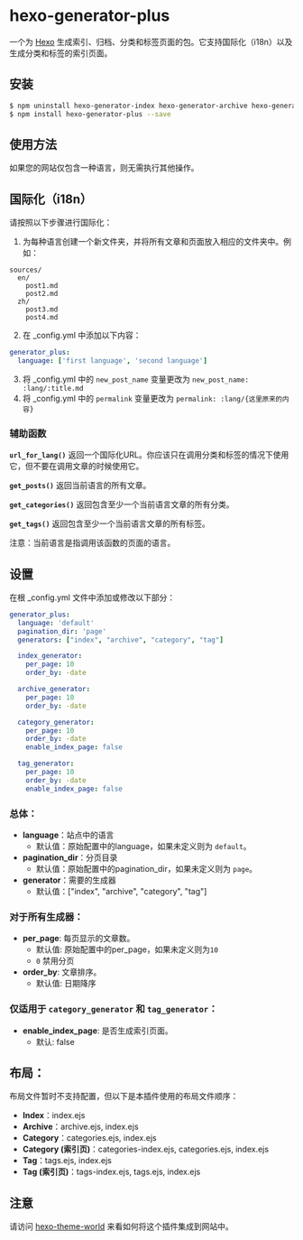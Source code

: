 # hexo-generator-plus

一个为 [Hexo](https://hexo.io/) 生成索引、归档、分类和标签页面的包。它支持国际化（i18n）以及生成分类和标签的索引页面。

## 安装
```bash
$ npm uninstall hexo-generator-index hexo-generator-archive hexo-generator-category hexo-generator-tag
$ npm install hexo-generator-plus --save
```

## 使用方法
如果您的网站仅包含一种语言，则无需执行其他操作。

## 国际化（i18n）
请按照以下步骤进行国际化：
1. 为每种语言创建一个新文件夹，并将所有文章和页面放入相应的文件夹中。例如：
```plaintext
sources/
  en/
    post1.md
    post2.md
  zh/
    post3.md
    post4.md
```
2. 在 _config.yml 中添加以下内容：
```yaml
generator_plus:
  language: ['first language', 'second language']
```
3. 将 _config.yml 中的 `new_post_name` 变量更改为 `new_post_name: :lang/:title.md`
4. 将 _config.yml 中的 `permalink` 变量更改为 `permalink: :lang/{这里原来的内容}`

### 辅助函数
**`url_for_lang()`** 返回一个国际化URL。你应该只在调用分类和标签的情况下使用它，但不要在调用文章的时候使用它。

**`get_posts()`** 返回当前语言的所有文章。

**`get_categories()`** 返回包含至少一个当前语言文章的所有分类。

**`get_tags()`** 返回包含至少一个当前语言文章的所有标签。

注意：当前语言是指调用该函数的页面的语言。

## 设置
在根 _config.yml 文件中添加或修改以下部分：

``` yaml
generator_plus:
  language: 'default'
  pagination_dir: 'page'
  generators: ["index", "archive", "category", "tag"]

  index_generator:
    per_page: 10
    order_by: -date

  archive_generator:
    per_page: 10
    order_by: -date

  category_generator:
    per_page: 10
    order_by: -date
    enable_index_page: false

  tag_generator:
    per_page: 10
    order_by: -date
    enable_index_page: false
```

### 总体：
- **language**：站点中的语言
  - 默认值：原始配置中的language，如果未定义则为 `default`。
- **pagination_dir**：分页目录
  - 默认值：原始配置中的pagination_dir，如果未定义则为 `page`。
- **generator**：需要的生成器
  - 默认值：["index", "archive", "category", "tag"]

### 对于所有生成器：
- **per_page**: 每页显示的文章数。
  - 默认值: 原始配置中的per_page，如果未定义则为`10`
  - `0` 禁用分页
- **order_by**: 文章排序。
  - 默认值: 日期降序

### 仅适用于 `category_generator` 和 `tag_generator`：
- **enable_index_page**: 是否生成索引页面。
  - 默认: false

## 布局：
布局文件暂时不支持配置，但以下是本插件使用的布局文件顺序：
- **Index**：index.ejs
- **Archive**：archive.ejs, index.ejs
- **Category**：categories.ejs, index.ejs
- **Category (索引页)**：categories-index.ejs, categories.ejs, index.ejs
- **Tag**：tags.ejs, index.ejs
- **Tag (索引页)**：tags-index.ejs, tags.ejs, index.ejs

## 注意
请访问 [hexo-theme-world](https://github.com/kiwirafe/hexo-theme-world) 来看如何将这个插件集成到网站中。